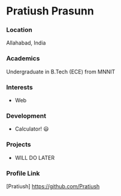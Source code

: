 # Pratiush Prasunn

### Location

Allahabad, India

### Academics

Undergraduate in B.Tech (ECE) from MNNIT

### Interests

- Web 

### Development

- Calculator! :smiley:

### Projects

- WILL DO LATER

### Profile Link

[Pratiush] https://github.com/Pratiush